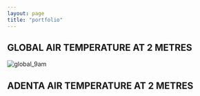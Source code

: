 ```yaml
---
layout: page
title: "portfolio"
---
```





## GLOBAL AIR TEMPERATURE AT 2 METRES

![global_9am](https://i.ibb.co/PD69KLF/9am-global-plot.png)














## ADENTA AIR TEMPERATURE AT 2 METRES

